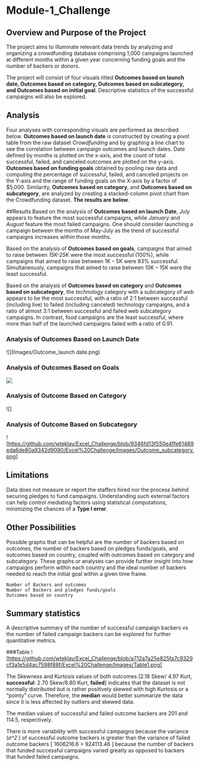 # Module-1_Challenge 

## Overview and Purpose of the Project
The project aims to illuminate relevant data trends by analyzing and organizing a crowdfunding database comprising 1,000 campaigns launched at different months within a given year concerning funding goals and the number of backers or donors. 

The project will consist of four visuals titled **Outcomes based on launch date, Outcomes based on category, Outcomes based on subcategory, and Outcomes based on initial goal**. Descriptive statistics of the successful campaigns will also be explored. 

## Analysis
Four analyses with corresponding visuals are performed as described below. **Outcomes based on launch date** is constructed by creating a pivot table from the raw dataset *Crowdfunding* and by graphing a line chart to see the correlation between campaign outcomes and launch dates. Date defined by months is plotted on the x-axis, and the count of total successful, failed, and canceled outcomes are plotted on the y-axis. **Outcomes based on funding goals** obtained by pooling raw data and computing the percentage of successful, failed, and canceled projects on the Y-axis and the range of funding goals on the X-axis by a factor of $5,000. Similarity, **Outcomes based on category**, and **Outcomes based on subcategory**, are analyzed by creating a stacked-column pivot chart from the Crowdfunding dataset. **The results are below**.  

##Results
Based on the analysis of **Outcomes based on launch Date**, *July* appears to feature the most successful campaigns, while *January* and *August* feature the most failed campaigns. One should consider launching a campaign between the months of May-July as the trend of successful campaigns increases within those months. 

Based on the analysis of **Outcomes based on goals**, campaigns that aimed to raise between *15K-25K* were the most successful (100%), while campaigns that aimed to raise between 1K – 5K were 83% successful. Simultaneously, campaigns that aimed to raise between 10K – 15K were the least successful. 

Based on the analysis of **Outcomes based on category** and **Outcomes based on subcategory**, the *technology* category with a subcategory of *web* appears to be the most successful, with a ratio of 2:1 between successful (including live) to failed (including canceled) technology campaigns, and a ratio of almost 3:1 between successful and failed web subcategory campaigns. In contrast, food campaigns are the least successful, where more than half of the launched campaigns failed with a ratio of 0.91. 

### Analysis of Outcomes Based on Launch Date
![](Images/Outcome_launch date.png)

### Analysis of Outcomes Based on Goals
![](https://user-images.githubusercontent.com/85447751/139602788-b5a6ae08-86ec-4369-8c1e-9082890d6d69.png)

### Analysis of Outcome Based on Category
![]

### Analysis of Outcome Based on Subcategory
![https://github.com/wteklay/Excel_Challenge/blob/9346fd13f550e4ffe61489eda6de80a9342d9090/Excel%20Challenge/Images/Outcome_subcategory.png]

## Limitations
Data does not measure or report the staffers hired nor the process behind securing pledges to fund campaigns. Understanding such external factors can help control mediating factors using statistical computations, minimizing the chances of a **Type I error**. 

## Other Possibilities
Possible graphs that can be helpful are the number of backers based on outcomes, the number of backers based on pledges funds/goals, and outcomes based on country, coupled with outcomes based on category and subcategory. These graphs or analyses can provide further insight into how campaigns perform within each country and the ideal number of backers needed to reach the initial goal within a given time frame. 
```
Number of Backers and outcomes 
Number of Backers and pledges funds/goals
Outcomes based on country
```
## Summary statistics
A descriptive summary of the number of successful campaign backers vs the number of failed campaign backers can be explored for further quantitative metrics. 

###Table
![https://github.com/wteklay/Excel_Challenge/blob/a712a7a25e825fa7c9329cf3a1e5d4ac7598f88f/Excel%20Challenge/Images/Table1.png]

The Skewness and Kurtosis values of both outcomes [2.18 Skew/ 4.97 Kurt, **successful**: 2.70 Skew/8.80 Kurt, **failed**] indicates that the dataset is not normally distributed but is rather positively skewed with high Kurtosis or a “pointy” curve. Therefore, the **median** would better summarize the data since it is less affected by outliers and skewed data. 

The median values of successful and failed outcome backers are 201 and 114.5, respectively. 

There is more variability with successful campaigns because the variance (*σ^2* ) of successful outcome backers is greater than the variance of failed outcome backers [ 1606216.6 > 924113.46 ] because the number of backers that funded successful campaigns varied greatly as opposed to backers that funded failed campaigns. 




